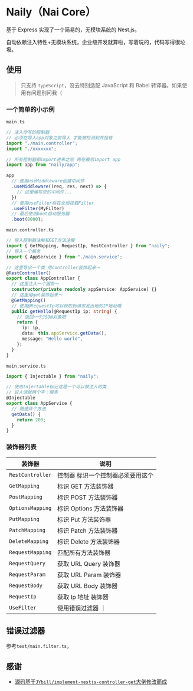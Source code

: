 # Naily（Nai Core）

基于 Express 实现了一个简易的，无模块系统的 Nest.js。

自动依赖注入特性+无模块系统，企业级开发就算啦，写着玩的，代码写得很垃圾。

## 使用

> 只支持 `TypeScript`，没去特别适配 JavaScript 和 Babel 转译器。如果使用有问题别问我（

### 一个简单的小示例

`main.ts`

```typescript
// 注入你写的控制器
// 必须在导入app对象之前导入 才能被检测到并挂载
import "./main.controller";
import "./xxxxxxx";

// 所有控制器都import进来之后 再在最后import app
import app from "naily/app";

app
  // 使用useMiddleware创建中间件
  .useMiddleware((req, res, next) => {
    // 这里编写您的中间件...
  })
  // 使用useFilter将在全局挂载Filter
  .useFilter(MyFilter)
  // 最后使用boot启动服务器
  .boot(8000);
```

`main.controller.ts`

```typescript
// 导入控制器注解和GET方法注解
import { GetMapping, RequestIp, RestController } from "naily";
// 导入一个服务
import { AppService } from "./main.service";

// 这里导出一个类 用controller装饰起来～
@RestController()
export class AppController {
  // 这里注入一个服务～
  constructor(private readonly appService: AppService) {}
  // 这里用get装饰起来～
  @GetMapping()
  // 使用@RequestIp可以获取到请求发出地的IP地址哦
  public getHello(@RequestIp ip: string) {
    // 返回一个JSON对象吧
    return {
      ip: ip,
      data: this.appService.getData(),
      message: "Hello world",
    };
  }
}
```

`main.service.ts`

```typescript
import { Injectable } from "naily";

// 使用Injectable标记这是一个可以被注入的类
// 说人话就两个字：服务
@Injectable
export class AppService {
  // 随便弄个方法
  getData() {
    return 200;
  }
}
```

### 装饰器列表

| 装饰器           | 说明                              |
| ---------------- | --------------------------------- |
| `RestController` | 控制器 标识一个控制器必须要用这个 |
| `GetMapping`     | 标识 GET 方法装饰器               |
| `PostMapping`    | 标识 POST 方法装饰器              |
| `OptionsMapping` | 标识 Options 方法装饰器           |
| `PutMapping`     | 标识 Put 方法装饰器               |
| `PatchMapping`   | 标识 Patch 方法装饰器             |
| `DeleteMapping`  | 标识 Delete 方法装饰器            |
| `RequestMapping` | 匹配所有方法装饰器                |
| `RequestQuery`   | 获取 URL Query 装饰器             |
| `RequestParam`   | 获取 URL Param 装饰器             |
| `RequestBody`    | 获取 URL Body 装饰器              |
| `RequestIp`      | 获取 Ip 地址 装饰器               |
| `UseFilter`      | 使用错误过滤器 ｜                 |

## 错误过滤器

参考`test/main.filter.ts`。

## 感谢

- [源码基于`JYbill/implement-nestjs-controller-get`大佬修改而成](https://github.com/JYbill/implement-nestjs-controller-get)
